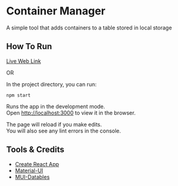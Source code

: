 # Container Manager
A simple tool that adds containers to a table stored in local storage



## How To Run
[Live Web Link](https://container-manager-react.herokuapp.com)

OR

In the project directory, you can run:

`npm start`

Runs the app in the development mode.<br>
Open [http://localhost:3000](http://localhost:3000) to view it in the browser.

The page will reload if you make edits.<br>
You will also see any lint errors in the console.

## Tools & Credits
* [Create React App](https://github.com/facebook/create-react-app)
* [Material-UI](https://material-ui.com/)
* [MUI-Datables](https://github.com/gregnb/mui-datatables)
